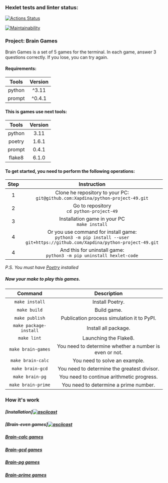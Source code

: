 ### Hexlet tests and linter status:
[![Actions Status](https://github.com/Xapdina/python-project-49/workflows/hexlet-check/badge.svg)](https://github.com/Xapdina/python-project-49/actions)

[![Maintainability](https://api.codeclimate.com/v1/badges/f237d043ef06a85d9bdb/maintainability)](https://codeclimate.com/github/Xapdina/python-project-49/maintainability)

### Project: Brain Games

Brain Games is a set of 5 games for the terminal.
In each game, answer 3 questions correctly.
If you lose, you can try again.

#### Requirements:

| Tools  | Version   |
|:------:|:---------:|
| python |   ^3.11   |
| prompt |  ^0.4.1   |

#### This is games use next tools:

| Tools  | Version |
|:------:|:-------:|
| python |  3.11   |
| poetry |  1.6.1  |
| prompt |  0.4.1  |
| flake8 |  6.1.0  |


#### To get started, you need to perform the following operations:

| Step |                                                           Instruction                                                            |
|:----:|:--------------------------------------------------------------------------------------------------------------------------------:|
|  1   |                        Clone he repository to your PC:<br/>`git@github.com:Xapdina/python-project-49.git`                        |
|  2   |                                           Go to repository<br/>`cd python-project-49`                                            |
|  3   |                                         Installation game in your PC<br/>`make install`                                          |
|  4   |  Or you use command for install game:<br/>`python3 -m pip install --user git+https://github.com/Xapdina/python-project-49.git`   |
|  4   |                             And this for uninstall game:<br/>`python3 -m pip uninstall hexlet-code`                              |


*P.S.* *You must have [Poetry](https://python-poetry.org) installed*

##### Now your make to play this games.

|        Command         |                      Description                       |
|:----------------------:|:------------------------------------------------------:|
|     `make install`     |                    Install Poetry.                     |
|      `make build`      |                      Build game.                       |
|     `make publish`     |       Publication process simulation it to PyPI.       |
| `make package-install` |                  Install all package.                  |
|      `make lint`       |                 Launching the Flake8.                  |
|   `make brain-games`   | You need to determine whether a number is even or not. |
|   `make brain-calc`    |             You need to solve an example.              |
|    `make brain-gcd`    |      You need to determine the greatest divisor.       |
|    `make brain-pg`     |       You need to continue arithmetic progress.        |
|   `make brain-prime`   |         You need to determine a prime number.          |


### How it's work

##### [Installation][<img alt="asciicast" src="https://asciinema.org/a/LuskGncH1bd0QG9stWBisoJyI.svg"/>](https://asciinema.org/a/LuskGncH1bd0QG9stWBisoJyI)

##### [Brain-even games][![asciicast](https://asciinema.org/a/gDQ2dWYcF5y3WoF6gSPjiuc7U.svg)](https://asciinema.org/a/gDQ2dWYcF5y3WoF6gSPjiuc7U)

##### [Brain-calc games]([![asciicast](https://asciinema.org/a/ag4N6VqdElQXsvZY1O2QKaBLQ.svg)](https://asciinema.org/a/ag4N6VqdElQXsvZY1O2QKaBLQ))

##### [Brain-gcd games]([![asciicast](https://asciinema.org/a/KDieL8qgcqE60Tf8ImqSR0iOL.svg)](https://asciinema.org/a/KDieL8qgcqE60Tf8ImqSR0iOL))

##### [Brain-pg games]([![asciicast](https://asciinema.org/a/VBnVhnhwSB1p7IGAMzZ3Qtarc.svg)](https://asciinema.org/a/VBnVhnhwSB1p7IGAMzZ3Qtarc))

##### [Brain-prime games]([![asciicast](https://asciinema.org/a/hA6Nd2y8Touoc8C0TN1kd0ghp.svg)](https://asciinema.org/a/hA6Nd2y8Touoc8C0TN1kd0ghp))
